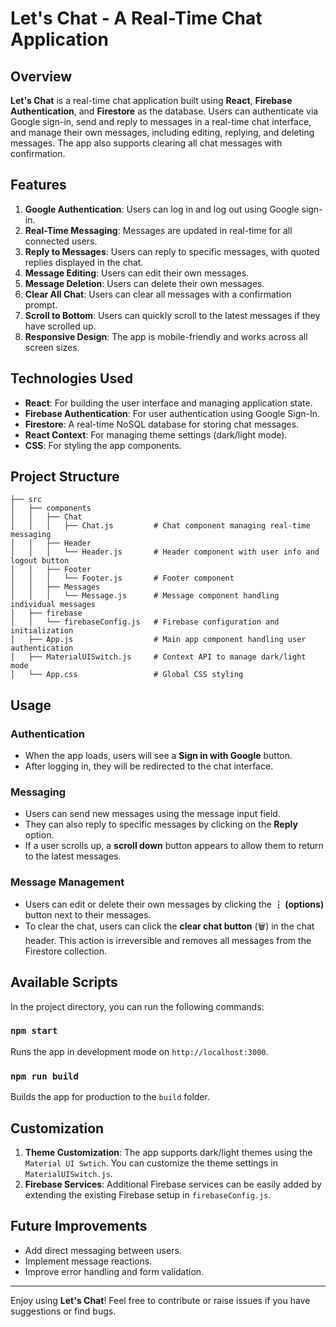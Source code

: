 # Let's Chat - A Real-Time Chat Application

## Overview

**Let's Chat** is a real-time chat application built using **React**, **Firebase Authentication**, and **Firestore** as the database. Users can authenticate via Google sign-in, send and reply to messages in a real-time chat interface, and manage their own messages, including editing, replying, and deleting messages. The app also supports clearing all chat messages with confirmation.

## Features

1. **Google Authentication**: Users can log in and log out using Google sign-in.
2. **Real-Time Messaging**: Messages are updated in real-time for all connected users.
3. **Reply to Messages**: Users can reply to specific messages, with quoted replies displayed in the chat.
4. **Message Editing**: Users can edit their own messages.
5. **Message Deletion**: Users can delete their own messages.
6. **Clear All Chat**: Users can clear all messages with a confirmation prompt.
7. **Scroll to Bottom**: Users can quickly scroll to the latest messages if they have scrolled up.
8. **Responsive Design**: The app is mobile-friendly and works across all screen sizes.

## Technologies Used

- **React**: For building the user interface and managing application state.
- **Firebase Authentication**: For user authentication using Google Sign-In.
- **Firestore**: A real-time NoSQL database for storing chat messages.
- **React Context**: For managing theme settings (dark/light mode).
- **CSS**: For styling the app components.

## Project Structure

```
├── src
│   ├── components
│   │   ├── Chat
│   │   │   ├── Chat.js         # Chat component managing real-time messaging
│   │   ├── Header
│   │   │   └── Header.js       # Header component with user info and logout button
│   │   ├── Footer
│   │   │   └── Footer.js       # Footer component
│   │   ├── Messages
│   │   │   └── Message.js      # Message component handling individual messages
│   ├── firebase
│   │   └── firebaseConfig.js   # Firebase configuration and initialization
│   ├── App.js                  # Main app component handling user authentication
│   ├── MaterialUISwitch.js     # Context API to manage dark/light mode
│   └── App.css                 # Global CSS styling
```

## Usage

### Authentication

- When the app loads, users will see a **Sign in with Google** button.
- After logging in, they will be redirected to the chat interface.

### Messaging

- Users can send new messages using the message input field.
- They can also reply to specific messages by clicking on the **Reply** option.
- If a user scrolls up, a **scroll down** button appears to allow them to return to the latest messages.

### Message Management

- Users can edit or delete their own messages by clicking the **⋮ (options)** button next to their messages.
- To clear the chat, users can click the **clear chat button** (🗑) in the chat header. This action is irreversible and removes all messages from the Firestore collection.

## Available Scripts

In the project directory, you can run the following commands:

### `npm start`

Runs the app in development mode on `http://localhost:3000`.

### `npm run build`

Builds the app for production to the `build` folder.

## Customization

1. **Theme Customization**: The app supports dark/light themes using the `Material UI Swtich`. You can customize the theme settings in `MaterialUISwitch.js`.
2. **Firebase Services**: Additional Firebase services can be easily added by extending the existing Firebase setup in `firebaseConfig.js`.

## Future Improvements

- Add direct messaging between users.
- Implement message reactions.
- Improve error handling and form validation.


---

Enjoy using **Let's Chat**! Feel free to contribute or raise issues if you have suggestions or find bugs.

